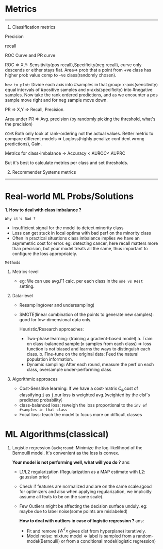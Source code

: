 # Metrics


---



1. Classification metrics

Precision


recall

ROC Curve and PR curve

ROC => X,Y: Sensitivity(pos recall),Specificity(neg recall), curve only descends or either stays flat. Area=> prob that a point from +ve class has higher prob value comp to -ve class(randomly chosen).

`how to plot`: Divide each axis into #samples in that group: x-axis(sensitivity) equal intervals of #positive samples and y-axis(specificity) into #negative samples. Now take the rank ordered predictions, and as we encounter a pos sample move right and for neg sample move down.

PR => X,Y => Recall, Precision.

Area under PR => Avg. precision (by randomly picking the threshold, what's the precision)


`CONS`
Both only look at rank-ordering not the actual values. Better metric to compare different models => Logloss(highly penalize confident wrong predictions), Gain.

Metrics for class-imbalance => Accuracy < AUROC< AUPRC

But it's best to calculate metrics per class and set thresholds.


2. Recommender Systems metrics


------------------------

# Real-world ML Probs/Solutions



**1. How to deal with class imbalance ?**

`Why it's Bad ?`

- Insufficient signal for the model to detect minority class
- Loss can get stuck in local optima with bad perf on the minority class
- Often in practical situations class imbalance implies we have an asymmetric cost for error. eg: detecting cancer, here recall matters more than precision, but your model treats all the same, thus important to configure the loss appropriately.

`Methods`

1. Metrics-level
   - eg: We can use avg.F1 calc. per each class in the `one vs Rest` setting.
2. Data-level
   - Resampling(over and undersampling)
   - SMOTE(linear combination of the points to generate new samples): good for low-dimensional data only.
  
     Heuristic/Research approaches:
      - Two-phase learning: (training a gradient-based model)
         a. Train on class-balanced sample:(`n` samples from each class) => loss function is not biased and learns the ways to distinguish each class.
         b. Fine-tune on the original data: Feed the natural population information.
     - Dynamic sampling: After each round, measure the perf on each class, oversample under-performing class.
    
 3. Algorithmic approaces
    - Cost-Sensitive learning: If we have a cost-matrix $C_{ij}$,cost of classifying `i` as `j`,our loss is weighted avg.(weighted by the clsf's predicted probability)
    - class-balanced loss: reweigh the loss proportional to the `inv of #samples in that class`
    - Focal loss: teach the model to focus more on difficult classes
      
   
# ML Algorithms(classical)

1. Logistic regression
   `Background`: Minimize the log-likelihood of the Bernoulli model. It's convenient as the loss is convex.

   **Your model is not performing well, what will you do ?**
   ans:
   - L1/L2 regularization (Regularization as a MAP estimate with L2: gaussian prior)
   - Check if features are normalized and are on the same scale.(good for optimizers and also when applying regularization, we implicitly assume all feats to be on the same scale).
   - Few Outliers might be affecting the decision surface unduly. eg: maybe due to label noise(some points are mislabeled)
  
     **How to deal with outliers in case of logistic regression ?**
     ans:
     - Fit and remove ($W^{T}x$ gives dist from hyperplane) iteratively.
     - Model noise: mixture model => label is sampled from a random-model(Bernoulli) or from a conditional model(logistic regression)
       




   
   











